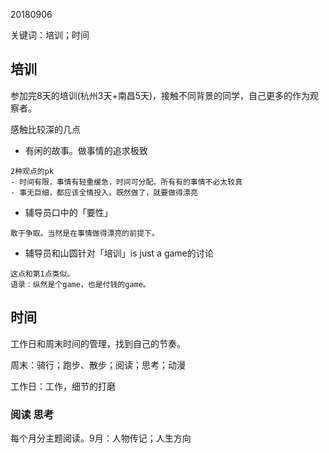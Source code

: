 20180906

关键词：培训；时间



## 培训

参加完8天的培训(杭州3天+南昌5天)，接触不同背景的同学，自己更多的作为观察者。

感触比较深的几点

* 有闲的故事。做事情的追求极致

```
2种观点的pk
- 时间有限，事情有轻重缓急，时间可分配。所有有的事情不必太较真
- 事无巨细，都应该全情投入。既然做了，就要做得漂亮
```

* 辅导员口中的「要性」

```
敢于争取。当然是在事情做得漂亮的前提下。
```

* 辅导员和山圆针对「培训」is just a game的讨论

```
这点和第1点类似。
语录：纵然是个game，也是付钱的game。
```



## 时间

工作日和周末时间的管理，找到自己的节奏。

周末：骑行；跑步、散步；阅读；思考；动漫

工作日：工作，细节的打磨

### 阅读 思考

每个月分主题阅读。9月：人物传记；人生方向

